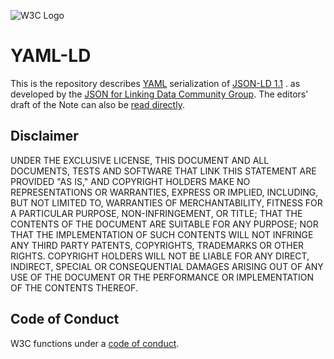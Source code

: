 
![W3C Logo](https://www.w3.org/Icons/w3c_home)

# YAML-LD

This is the repository describes [YAML][] serialization of [JSON-LD 1.1][] .
as developed by the [JSON for Linking Data Community Group](https://www.w3.org/community/json-ld/). The editors’ draft of the Note can also be [read directly](https://json-ld.github.io/yaml-ld/).

## Disclaimer

UNDER THE EXCLUSIVE LICENSE, THIS DOCUMENT AND ALL DOCUMENTS, TESTS AND SOFTWARE THAT LINK THIS STATEMENT ARE PROVIDED "AS IS," AND COPYRIGHT HOLDERS MAKE NO REPRESENTATIONS OR WARRANTIES, EXPRESS OR IMPLIED, INCLUDING, BUT NOT LIMITED TO, WARRANTIES OF MERCHANTABILITY, FITNESS FOR A PARTICULAR PURPOSE, NON-INFRINGEMENT, OR TITLE; THAT THE CONTENTS OF THE DOCUMENT ARE SUITABLE FOR ANY PURPOSE; NOR THAT THE IMPLEMENTATION OF SUCH CONTENTS WILL NOT INFRINGE ANY THIRD PARTY PATENTS, COPYRIGHTS, TRADEMARKS OR OTHER RIGHTS.
COPYRIGHT HOLDERS WILL NOT BE LIABLE FOR ANY DIRECT, INDIRECT, SPECIAL OR CONSEQUENTIAL DAMAGES ARISING OUT OF ANY USE OF THE DOCUMENT OR THE PERFORMANCE OR IMPLEMENTATION OF THE CONTENTS THEREOF.

## Code of Conduct

W3C functions under a [code of conduct](https://www.w3.org/Consortium/cepc/).

[JSON-LD 1.1]:          https://w3.org/TR/json-ld11
[JSON-LD 1.1 API]:      https://w3.org/TR/json-ld11-api
[JSON-LD 1.1 Framing]:  https://w3.org/TR/json-ld11-framing
[YAML]: https://yaml.org/spec/1.2.2/